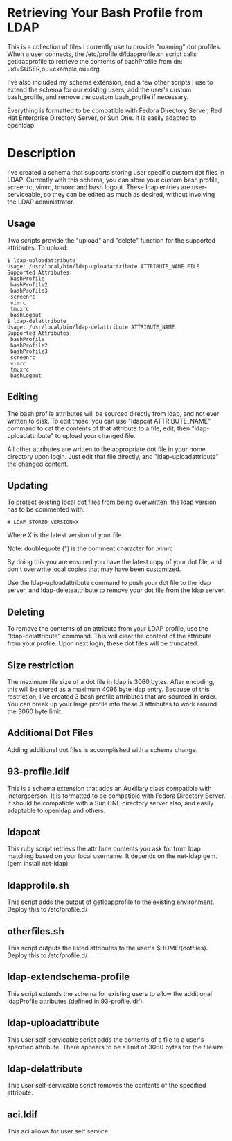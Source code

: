 # Retrieving Your Bash Profile from LDAP

This is a collection of files I currently use to provide "roaming" dot profiles.  When a user connects, the /etc/profile.d/ldapprofile.sh script calls getldapprofile to retrieve the contents of bashProfile from dn: uid=$USER,ou=example,ou=org.

I've also included my schema extension, and a few other scripts I use to extend the schema for our existing users, add the user's custom bash_profile, and remove the custom bash_profile if necessary.

Everything is formatted to be compatible with Fedora Directory Server, Red Hat Enterprise Directory Server, or Sun One.  It is easily adapted to openldap.

Description
===========
I've created a schema that supports storing user specific custom dot files in LDAP.  Currently with this schema, you can store your custom bash profile, screenrc, vimrc, tmuxrc and bash logout.  These ldap entries are user-serviceable, so they can be edited as much as desired, without involving the LDAP administrator.  

Usage
-----
Two scripts provide the "upload" and "delete" function for the supported attributes.  To upload:

    $ ldap-uploadattribute 
    Usage: /usr/local/bin/ldap-uploadattribute ATTRIBUTE_NAME FILE
    Supported Attributes:
     bashProfile
     bashProfile2
     bashProfile3
     screenrc
     vimrc
     tmuxrc
     bashLogout
    $ ldap-delattribute 
    Usage: /usr/local/bin/ldap-delattribute ATTRIBUTE_NAME
    Supported Attributes:
     bashProfile
     bashProfile2
     bashProfile3
     screenrc
     vimrc
     tmuxrc
     bashLogout

Editing
-------
The bash profile attributes will be sourced directly from ldap, and not ever written to disk.  To edit those, you can use "ldapcat ATTRIBUTE_NAME" command to cat the contents of that attribute to a file, edit, then "ldap-uploadattribute" to upload your changed file.

All other attributes are written to the appropriate dot file in your home directory upon login. Just edit that file directly, and "ldap-uploadattribute" the changed content.

Updating
--------
To protect existing local dot files from being overwritten,
the ldap version has to be commented with:

    # LDAP_STORED_VERSION=X

Where X is the latest version of your file.

Note: doublequote (") is the comment character for .vimrc

By doing this you are ensured you have the latest copy of 
your dot file, and don't overwrite local copies that
may have been customized.

Use the ldap-uploadattribute command to push your 
dot file to the ldap server, and ldap-deleteattribute to 
remove your dot file from the ldap server.

Deleting
--------
To remove the contents of an attribute from your LDAP profile, use the "ldap-delattribute" command. This will clear the content of the attribute from your profile.  Upon next login, these dot files will be truncated.

Size restriction
----------------
The maximum file size of a dot file in ldap is 3060 bytes.  After encoding, this will be stored as a maximum 4096 byte ldap entry.  Because of this restriction, I've created 3 bash profile attributes that are sourced in order. You can break up your large profile into these 3 attributes to work around the 3060 byte limit.

Additional Dot Files
--------------------
Adding additional dot files is accomplished with a schema change. 

93-profile.ldif
---------------
This is a schema extension that adds an Auxiliary class compatible with inetorgperson. It is formatted to be compatible with Fedora Directory Server. It should be compatible with a Sun ONE directory server also, and easily adaptable to openldap and others.  

ldapcat
--------------
This ruby script retrievs the attribute contents you ask for from ldap matching based on your local username. It depends on the net-ldap gem. (gem install net-ldap)

ldapprofile.sh
--------------
This script adds the output of getldapprofile to the existing environment.  Deploy this to /etc/profile.d/

otherfiles.sh
--------------
This script outputs the listed attributes to the user's $HOME/(dotfiles).  Deploy this to /etc/profile.d/

ldap-extendschema-profile
------------------
This script extends the schema for existing users to allow the additional ldapProfile attributes (defined in 93-profile.ldif).

ldap-uploadattribute
---------------
This user self-servicable script adds the contents of a file to a user's specified attribute. There appears to be a limit of 3060 bytes for the filesize.

ldap-delattribute
---------------
This user self-servicable script removes the contents of the specified attribute.

aci.ldif
--------
This aci allows for user self service

